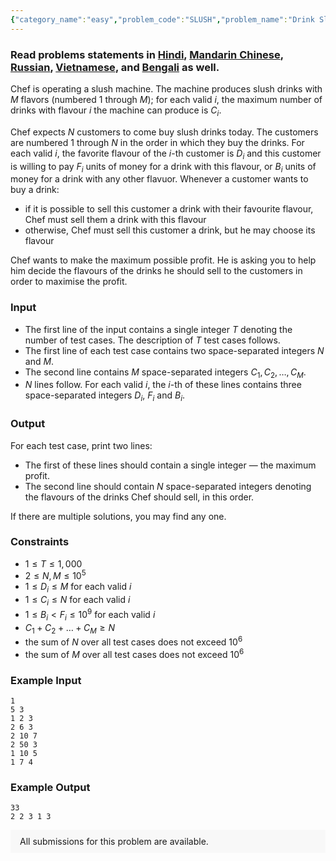```yaml
---
{"category_name":"easy","problem_code":"SLUSH","problem_name":"Drink Slush","problemComponents":{"constraints":"","constraintsState":false,"subtasks":"","subtasksState":false,"inputFormat":"","inputFormatState":false,"outputFormat":"","outputFormatState":false,"sampleTestCases":{"0":{"id":1,"input":"1\n5 3\n1 2 3\n2 6 3\n2 10 7\n2 50 3\n1 10 5\n1 7 4","output":"33\n2 2 3 1 3","explanation":"","isDeleted":false}}},"video_editorial_url":"","languages_supported":{"0":"CPP14","1":"C","2":"JAVA","3":"PYTH 3.6","4":"PYTH","5":"PYP3","6":"CS2","7":"ADA","8":"PYPY","9":"TEXT","10":"PAS fpc","11":"NODEJS","12":"RUBY","13":"PHP","14":"GO","15":"HASK","16":"TCL","17":"PERL","18":"SCALA","19":"LUA","20":"kotlin","21":"BASH","22":"JS","23":"LISP sbcl","24":"rust","25":"PAS gpc","26":"BF","27":"CLOJ","28":"R","29":"D","30":"CAML","31":"FORT","32":"ASM","33":"swift","34":"FS","35":"WSPC","36":"LISP clisp","37":"SCM guile","38":"PERL6","39":"ERL","40":"CLPS","41":"ICK","42":"NICE","43":"PRLG","44":"ICON","45":"COB","46":"SCM chicken","47":"PIKE","48":"SCM qobi","49":"ST","50":"NEM"},"max_timelimit":1,"source_sizelimit":50000,"problem_author":"kingofnumbers","problem_tester":null,"date_added":"19-06-2019","tags":{"0":"cook","1":"cook107","2":"kingofnumbers"},"problem_difficulty_level":"Easy","best_tag":"","editorial_url":"https://discuss.codechef.com/problems/SLUSH","time":{"view_start_date":1561314600,"submit_start_date":1561314600,"visible_start_date":1561314600,"end_date":1735669800},"is_direct_submittable":false,"problemDiscussURL":"https://discuss.codechef.com/search?q=SLUSH","is_proctored":false,"visitedContests":{},"layout":"problem"}
---
```

### Read problems statements in [Hindi](https://www.codechef.com/download/translated/COOK107/hindi/SLUSH.pdf), [Mandarin Chinese](https://www.codechef.com/download/translated/COOK107/mandarin/SLUSH.pdf), [Russian](https://www.codechef.com/download/translated/COOK107/russian/SLUSH.pdf), [Vietnamese](https://www.codechef.com/download/translated/COOK107/vietnamese/SLUSH.pdf), and [Bengali](https://www.codechef.com/download/translated/COOK107/bengali/SLUSH.pdf) as well.

Chef is operating a slush machine. The machine produces slush drinks with $M$ flavors (numbered $1$ through $M$); for each valid $i$, the maximum number of drinks with flavour $i$ the machine can produce is $C_i$.

Chef expects $N$ customers to come buy slush drinks today. The customers are numbered $1$ through $N$ in the order in which they buy the drinks. For each valid $i$, the favorite flavour of the $i$-th customer is $D_i$ and this customer is willing to pay $F_i$ units of money for a drink with this flavour, or $B_i$ units of money for a drink with any other flavuor. Whenever a customer wants to buy a drink:
- if it is possible to sell this customer a drink with their favourite flavour, Chef must sell them a drink with this flavour
- otherwise, Chef must sell this customer a drink, but he may choose its flavour

Chef wants to make the maximum possible profit. He is asking you to help him decide the flavours of the drinks he should sell to the customers in order to maximise the profit.

### Input
- The first line of the input contains a single integer $T$ denoting the number of test cases. The description of $T$ test cases follows.
- The first line of each test case contains two space-separated integers $N$ and $M$.
- The second line contains $M$ space-separated integers $C_1, C_2, \ldots, C_M$.
- $N$ lines follow. For each valid $i$, the $i$-th of these lines contains three space-separated integers $D_i$, $F_i$ and $B_i$.

### Output
For each test case, print two lines:
- The first of these lines should contain a single integer — the maximum profit.
- The second line should contain $N$ space-separated integers denoting the flavours of the drinks Chef should sell, in this order.

If there are multiple solutions, you may find any one.

### Constraints
- $1 \le T \le 1,000$
- $2 \le N, M \le 10^5$
- $1 \le D_i \le M$ for each valid $i$
- $1 \le C_i \le N$ for each valid $i$
- $1 \le B_i \lt F_i \le 10^9$ for each valid $i$
- $C_1+C_2+\ldots+C_M \ge N$
- the sum of $N$ over all test cases does not exceed $10^6$
- the sum of $M$ over all test cases does not exceed $10^6$

### Example Input
```
1
5 3
1 2 3
2 6 3
2 10 7
2 50 3
1 10 5
1 7 4
```

### Example Output
```
33
2 2 3 1 3
```

<aside style='background: #f8f8f8;padding: 10px 15px;'><div>All submissions for this problem are available.</div></aside>